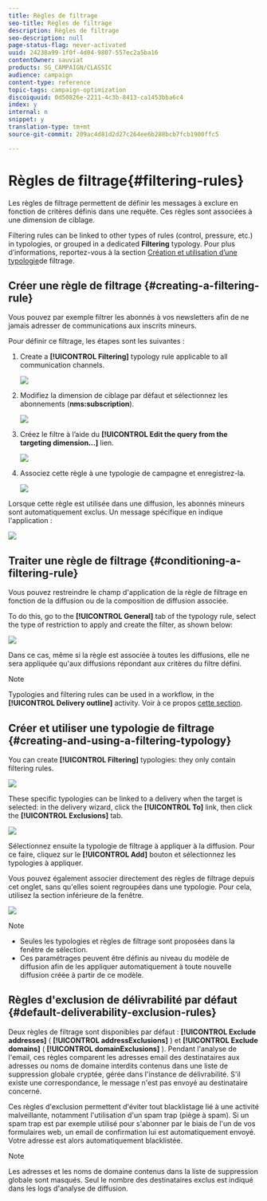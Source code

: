 ```yaml
---
title: Règles de filtrage
seo-title: Règles de filtrage
description: Règles de filtrage
seo-description: null
page-status-flag: never-activated
uuid: 24238a99-1f0f-4d04-9807-557ec2a5ba16
contentOwner: sauviat
products: SG_CAMPAIGN/CLASSIC
audience: campaign
content-type: reference
topic-tags: campaign-optimization
discoiquuid: 0d50826e-2211-4c3b-8413-ca1453bba6c4
index: y
internal: n
snippet: y
translation-type: tm+mt
source-git-commit: 209ac4d81d2d27c264ee6b288bcb7fcb1900ffc5

---
```



# Règles de filtrage{#filtering-rules}

Les règles de filtrage permettent de définir les messages à exclure en fonction de critères définis dans une requête. Ces règles sont associées à une dimension de ciblage.

Filtering rules can be linked to other types of rules (control, pressure, etc.) in typologies, or grouped in a dedicated **Filtering** typology. Pour plus d’informations, reportez-vous à la section [Création et utilisation d’une typologie](#creating-and-using-a-filtering-typology)de filtrage.

## Créer une règle de filtrage {#creating-a-filtering-rule}

Vous pouvez par exemple filtrer les abonnés à vos newsletters afin de ne jamais adresser de communications aux inscrits mineurs.

Pour définir ce filtrage, les étapes sont les suivantes :

1. Create a **[!UICONTROL Filtering]** typology rule applicable to all communication channels.

   ![](assets/campaign_opt_create_filter_01.png)

1. Modifiez la dimension de ciblage par défaut et sélectionnez les abonnements (**nms:subscription**).

   ![](assets/campaign_opt_create_filter_02.png)

1. Créez le filtre à l’aide du **[!UICONTROL Edit the query from the targeting dimension...]** lien.

   ![](assets/campaign_opt_create_filter_03.png)

1. Associez cette règle à une typologie de campagne et enregistrez-la.

   ![](assets/campaign_opt_create_filter_04.png)

Lorsque cette règle est utilisée dans une diffusion, les abonnés mineurs sont automatiquement exclus. Un message spécifique en indique l&#39;application :

![](assets/campaign_opt_create_filter_05.png)

## Traiter une règle de filtrage {#conditioning-a-filtering-rule}

Vous pouvez restreindre le champ d&#39;application de la règle de filtrage en fonction de la diffusion ou de la composition de diffusion associée.

To do this, go to the **[!UICONTROL General]** tab of the typology rule, select the type of restriction to apply and create the filter, as shown below:

![](assets/campaign_opt_create_filter_06.png)

Dans ce cas, même si la règle est associée à toutes les diffusions, elle ne sera appliquée qu&#39;aux diffusions répondant aux critères du filtre défini.

>[!NOTE]
>
>Typologies and filtering rules can be used in a workflow, in the **[!UICONTROL Delivery outline]** activity. Voir à ce propos [cette section](../../workflow/using/delivery-outline.md).

## Créer et utiliser une typologie de filtrage {#creating-and-using-a-filtering-typology}

You can create **[!UICONTROL Filtering]** typologies: they only contain filtering rules.

![](assets/campaign_opt_create_typo_filtering.png)

These specific typologies can be linked to a delivery when the target is selected: in the delivery wizard, click the **[!UICONTROL To]** link, then click the **[!UICONTROL Exclusions]** tab.

![](assets/campaign_opt_apply_typo_filtering.png)

Sélectionnez ensuite la typologie de filtrage à appliquer à la diffusion. Pour ce faire, cliquez sur le **[!UICONTROL Add]** bouton et sélectionnez les typologies à appliquer.

Vous pouvez également associer directement des règles de filtrage depuis cet onglet, sans qu&#39;elles soient regroupées dans une typologie. Pour cela, utilisez la section inférieure de la fenêtre.

![](assets/campaign_opt_select_typo_filtering.png)

>[!NOTE]
>
>* Seules les typologies et règles de filtrage sont proposées dans la fenêtre de sélection.
>* Ces paramétrages peuvent être définis au niveau du modèle de diffusion afin de les appliquer automatiquement à toute nouvelle diffusion créée à partir de ce modèle.
>



## Règles d&#39;exclusion de délivrabilité par défaut {#default-deliverability-exclusion-rules}

Deux règles de filtrage sont disponibles par défaut : **[!UICONTROL Exclude addresses]** ( **[!UICONTROL addressExclusions]** ) et **[!UICONTROL Exclude domains]** ( **[!UICONTROL domainExclusions]** ). Pendant l&#39;analyse de l&#39;email, ces règles comparent les adresses email des destinataires aux adresses ou noms de domaine interdits contenus dans une liste de suppression globale cryptée, gérée dans l&#39;instance de délivrabilité. S&#39;il existe une correspondance, le message n&#39;est pas envoyé au destinataire concerné.

Ces règles d&#39;exclusion permettent d&#39;éviter tout blacklistage lié à une activité malveillante, notamment l&#39;utilisation d&#39;un spam trap (piège à spam). Si un spam trap est par exemple utilisé pour s&#39;abonner par le biais de l&#39;un de vos formulaires web, un email de confirmation lui est automatiquement envoyé. Votre adresse est alors automatiquement blacklistée.

>[!NOTE]
>
>Les adresses et les noms de domaine contenus dans la liste de suppression globale sont masqués. Seul le nombre des destinataires exclus est indiqué dans les logs d&#39;analyse de diffusion.

